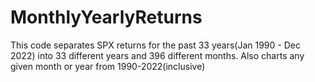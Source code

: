 # MonthlyYearlyReturns
This code separates SPX returns for the past 33 years(Jan 1990 - Dec 2022) into 33 different years and 396 different months.
Also charts any given month or year from 1990-2022(inclusive)